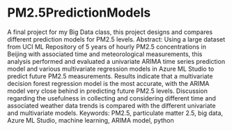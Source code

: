 # PM2.5PredictionModels
A final project for my Big Data class, this project designs and compares different prediction models for PM2.5 levels.
Abstract: 	Using a large dataset from UCI ML Repository of 5 years of hourly PM2.5 concentrations in Beijing with associated time and meteorological measurements, this analysis performed and evaluated a univariate ARIMA time series prediction model and various multivariate regression models in Azure ML Studio to predict future PM2.5 measurements. Results indicate that a multivariate decision forest regression model is the most accurate, with the ARIMA model very close behind in predicting future PM2.5 levels. Discussion regarding the usefulness in collecting and considering different time and associated weather data trends is compared with the different univariate and multivariate models. 
Keywords: PM2.5, particulate matter 2.5, big data, Azure ML Studio, machine learning, ARIMA model, python
